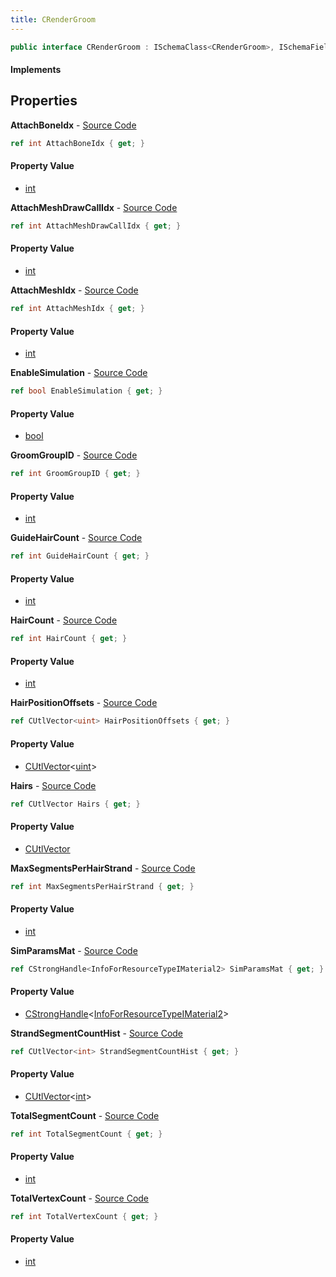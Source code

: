 ```yaml
---
title: CRenderGroom
---
```


```csharp
public interface CRenderGroom : ISchemaClass<CRenderGroom>, ISchemaField, ISchemaClass, INativeHandle
```

#### Implements

## Properties

**AttachBoneIdx** - [Source Code](https://github.com/swiftly-solution/swiftlys2/blob/main/managed/src/SwiftlyS2.Generated/Schemas/Interfaces/CRenderGroom.cs#L37)

```csharp
ref int AttachBoneIdx { get; }
```

#### Property Value

- [int](https://learn.microsoft.com/dotnet/api/system.int32)

**AttachMeshDrawCallIdx** - [Source Code](https://github.com/swiftly-solution/swiftlys2/blob/main/managed/src/SwiftlyS2.Generated/Schemas/Interfaces/CRenderGroom.cs#L41)

```csharp
ref int AttachMeshDrawCallIdx { get; }
```

#### Property Value

- [int](https://learn.microsoft.com/dotnet/api/system.int32)

**AttachMeshIdx** - [Source Code](https://github.com/swiftly-solution/swiftlys2/blob/main/managed/src/SwiftlyS2.Generated/Schemas/Interfaces/CRenderGroom.cs#L39)

```csharp
ref int AttachMeshIdx { get; }
```

#### Property Value

- [int](https://learn.microsoft.com/dotnet/api/system.int32)

**EnableSimulation** - [Source Code](https://github.com/swiftly-solution/swiftlys2/blob/main/managed/src/SwiftlyS2.Generated/Schemas/Interfaces/CRenderGroom.cs#L43)

```csharp
ref bool EnableSimulation { get; }
```

#### Property Value

- [bool](https://learn.microsoft.com/dotnet/api/system.boolean)

**GroomGroupID** - [Source Code](https://github.com/swiftly-solution/swiftlys2/blob/main/managed/src/SwiftlyS2.Generated/Schemas/Interfaces/CRenderGroom.cs#L35)

```csharp
ref int GroomGroupID { get; }
```

#### Property Value

- [int](https://learn.microsoft.com/dotnet/api/system.int32)

**GuideHairCount** - [Source Code](https://github.com/swiftly-solution/swiftlys2/blob/main/managed/src/SwiftlyS2.Generated/Schemas/Interfaces/CRenderGroom.cs#L27)

```csharp
ref int GuideHairCount { get; }
```

#### Property Value

- [int](https://learn.microsoft.com/dotnet/api/system.int32)

**HairCount** - [Source Code](https://github.com/swiftly-solution/swiftlys2/blob/main/managed/src/SwiftlyS2.Generated/Schemas/Interfaces/CRenderGroom.cs#L29)

```csharp
ref int HairCount { get; }
```

#### Property Value

- [int](https://learn.microsoft.com/dotnet/api/system.int32)

**HairPositionOffsets** - [Source Code](https://github.com/swiftly-solution/swiftlys2/blob/main/managed/src/SwiftlyS2.Generated/Schemas/Interfaces/CRenderGroom.cs#L19)

```csharp
ref CUtlVector<uint> HairPositionOffsets { get; }
```

#### Property Value

- [CUtlVector](/docs/api/shared/natives/cutlvector-1)<[uint](https://learn.microsoft.com/dotnet/api/system.uint32)>

**Hairs** - [Source Code](https://github.com/swiftly-solution/swiftlys2/blob/main/managed/src/SwiftlyS2.Generated/Schemas/Interfaces/CRenderGroom.cs#L17)

```csharp
ref CUtlVector Hairs { get; }
```

#### Property Value

- [CUtlVector](/docs/api/shared/natives/cutlvector)

**MaxSegmentsPerHairStrand** - [Source Code](https://github.com/swiftly-solution/swiftlys2/blob/main/managed/src/SwiftlyS2.Generated/Schemas/Interfaces/CRenderGroom.cs#L25)

```csharp
ref int MaxSegmentsPerHairStrand { get; }
```

#### Property Value

- [int](https://learn.microsoft.com/dotnet/api/system.int32)

**SimParamsMat** - [Source Code](https://github.com/swiftly-solution/swiftlys2/blob/main/managed/src/SwiftlyS2.Generated/Schemas/Interfaces/CRenderGroom.cs#L21)

```csharp
ref CStrongHandle<InfoForResourceTypeIMaterial2> SimParamsMat { get; }
```

#### Property Value

- [CStrongHandle](/docs/api/shared/natives/cstronghandle-1)<[InfoForResourceTypeIMaterial2](/docs/api/shared/schemadefinitions/infoforresourcetypeimaterial2)>

**StrandSegmentCountHist** - [Source Code](https://github.com/swiftly-solution/swiftlys2/blob/main/managed/src/SwiftlyS2.Generated/Schemas/Interfaces/CRenderGroom.cs#L23)

```csharp
ref CUtlVector<int> StrandSegmentCountHist { get; }
```

#### Property Value

- [CUtlVector](/docs/api/shared/natives/cutlvector-1)<[int](https://learn.microsoft.com/dotnet/api/system.int32)>

**TotalSegmentCount** - [Source Code](https://github.com/swiftly-solution/swiftlys2/blob/main/managed/src/SwiftlyS2.Generated/Schemas/Interfaces/CRenderGroom.cs#L33)

```csharp
ref int TotalSegmentCount { get; }
```

#### Property Value

- [int](https://learn.microsoft.com/dotnet/api/system.int32)

**TotalVertexCount** - [Source Code](https://github.com/swiftly-solution/swiftlys2/blob/main/managed/src/SwiftlyS2.Generated/Schemas/Interfaces/CRenderGroom.cs#L31)

```csharp
ref int TotalVertexCount { get; }
```

#### Property Value

- [int](https://learn.microsoft.com/dotnet/api/system.int32)

